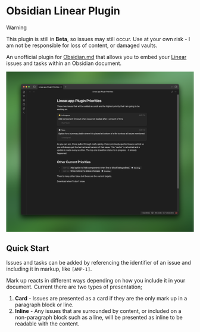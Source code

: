 # Obsidian Linear Plugin

> [!WARNING]
> This plugin is still in **Beta**, so issues may still occur. Use at your own risk - I am not be responsible for loss of content, or damaged vaults.

An unofficial plugin for [Obsidian.md](http://obsidian.md) that allows you to embed your [Linear](https://linear.app) issues and tasks within an Obsidian document.

![](./screenshot.png)

## Quick Start

Issues and tasks can be added by referencing the identifier of an issue and including it in markup, like `[AMP-1]`.

Mark up reacts in different ways depending on how you include it in your document. Current there are two types of presentation;

1. **Card** - Issues are presented as a card if they are the only mark up in a paragraph block or line.
2. **Inline** - Any issues that are surrounded by content, or included on a non-paragraph block such as a line, will be presented as inline to be readable with the content.